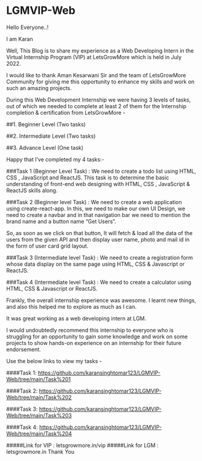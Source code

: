 # LGMVIP-Web

Hello Everyone..!

I am Karan


Well, This Blog is to share my experience as a Web Developing Intern in the Virtual Internship Program (VIP) at LetsGrowMore which is held in July 2022.

I would like to thank Aman Kesarwani Sir and the team of LetsGrowMore Community for giving me this opportunity to enhance my skills and work on such an amazing projects.

During this Web Development Internship we were having 3 levels of tasks, out of which we needed to complete at least 2 of them for the Internship completion & certification from LetsGrowMore -


##1. Beginner Level (Two tasks)

##2. Intermediate Level (Two tasks)

##3. Advance Level (One task)


Happy that I’ve completed my 4 tasks:-


###Task 1 (Beginner Level Task) : We need to create a todo list using HTML, CSS , JavaScript and ReactJS. This task is to determine the basic understanding of front-end web designing with HTML, CSS , JavaScript & ReactJS skills along.


###Task 2 (Beginner level Task) : We need to create a web application using create-react-app. In this, we need to make our own UI Design, we need to create a navbar and in that navigation bar we need to mention the brand name and a button name “Get Users”.

So, as soon as we click on that button, It will fetch & load all the data of the users from the given API and then display user name, photo and mail id in the form of user card grid layout.


###Task 3 (Intermediate level Task) : We need to create a registration form whose data display on the same page using HTML, CSS & Javascript or ReactJS.


###Task 4 (Intermediate level Task) : We need to create a calculator using HTML, CSS & Javascript or ReactJS.


Frankly, the overall internship experience was awesome. I learnt new things, and also this helped me to explore as much as I can.

It was great working as a web developing intern at LGM.

I would undoubtedly recommend this internship to everyone who is struggling for an opportunity to gain some knowledge and work on some projects to show hands-on experience on an internship for their future endorsement.


Use the below links to view my tasks -

####Task 1: https://github.com/karansinghtomar123/LGMVIP-Web/tree/main/Task%201

####Task 2: https://github.com/karansinghtomar123/LGMVIP-Web/tree/main/Task%202

####Task 3: https://github.com/karansinghtomar123/LGMVIP-Web/tree/main/Task%203

####Task 4: https://github.com/karansinghtomar123/LGMVIP-Web/tree/main/Task%204

#####Link for VIP : letsgrowmore.in/vip
#####Link for LGM : letsgrowmore.in
Thank You
